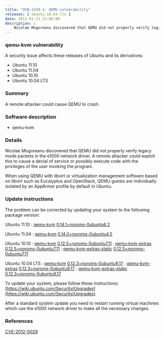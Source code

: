 ```yaml
---
title: "USN-1339-1: QEMU vulnerability"
releases: [ ubuntu-10.04-lts ]
date: 2012-01-23 12:00:00
description: |
    Nicolae Mogoreanu discovered that QEMU did not properly verify legacy mode packets in the e1000 network driver. A remote attacker could exploit this to cause a denial of service or possibly execute code with the privileges of the user invoking the program.
--- 
```

 
### qemu-kvm vulnerability

A security issue affects these releases of Ubuntu and its derivatives:

* Ubuntu 11.10
* Ubuntu 11.04
* Ubuntu 10.10
* Ubuntu 10.04 LTS

### Summary

A remote attacker could cause QEMU to crash. 

### Software description

* qemu-kvm 

### Details

Nicolae Mogoreanu discovered that QEMU did not properly verify legacy mode packets in the e1000 network driver. A remote attacker could exploit this to cause a denial of service or possibly execute code with the privileges of the user invoking the program.

When using QEMU with libvirt or virtualization management software based on libvirt such as Eucalyptus and OpenStack, QEMU guests are individually isolated by an AppArmor profile by default in Ubuntu. 

### Update instructions

The problem can be corrected by updating your system to the following package version:

Ubuntu 11.10
 : [qemu-kvm](https://launchpad.net/ubuntu/+source/qemu-kvm) <span> [0.14.1+noroms-0ubuntu6.2](https://launchpad.net/ubuntu/+source/qemu-kvm/0.14.1+noroms-0ubuntu6.2) </span> 

Ubuntu 11.04
 : [qemu-kvm](https://launchpad.net/ubuntu/+source/qemu-kvm) <span> [0.14.0+noroms-0ubuntu4.5](https://launchpad.net/ubuntu/+source/qemu-kvm/0.14.0+noroms-0ubuntu4.5) </span> 

Ubuntu 10.10
 : [qemu-kvm](https://launchpad.net/ubuntu/+source/qemu-kvm) <span> [0.12.5+noroms-0ubuntu7.11](https://launchpad.net/ubuntu/+source/qemu-kvm/0.12.5+noroms-0ubuntu7.11) </span> 
 : [qemu-kvm-extras](https://launchpad.net/ubuntu/+source/qemu-kvm) <span> [0.12.5+noroms-0ubuntu7.11](https://launchpad.net/ubuntu/+source/qemu-kvm/0.12.5+noroms-0ubuntu7.11) </span> 
 : [qemu-kvm-extras-static](https://launchpad.net/ubuntu/+source/qemu-kvm) <span> [0.12.5+noroms-0ubuntu7.11](https://launchpad.net/ubuntu/+source/qemu-kvm/0.12.5+noroms-0ubuntu7.11) </span> 

Ubuntu 10.04 LTS
 : [qemu-kvm](https://launchpad.net/ubuntu/+source/qemu-kvm) <span> [0.12.3+noroms-0ubuntu9.17](https://launchpad.net/ubuntu/+source/qemu-kvm/0.12.3+noroms-0ubuntu9.17) </span> 
 : [qemu-kvm-extras](https://launchpad.net/ubuntu/+source/qemu-kvm) <span> [0.12.3+noroms-0ubuntu9.17](https://launchpad.net/ubuntu/+source/qemu-kvm/0.12.3+noroms-0ubuntu9.17) </span> 
 : [qemu-kvm-extras-static](https://launchpad.net/ubuntu/+source/qemu-kvm) <span> [0.12.3+noroms-0ubuntu9.17](https://launchpad.net/ubuntu/+source/qemu-kvm/0.12.3+noroms-0ubuntu9.17) </span> 

To update your system, please follow these instructions: [https://wiki.ubuntu.com/Security/Upgrades](https://wiki.ubuntu.com/Security/Upgrades).

After a standard system update you need to restart running virtual machines which use the e1000 network driver to make all the necessary changes. 

### References

 [CVE-2012-0029](http://people.ubuntu.com/~ubuntu-security/cve/CVE-2012-0029)
 

